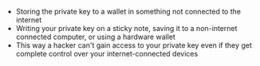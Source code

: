- Storing the private key to a wallet in something not connected to the internet
- Writing your private key on a sticky note, saving it to a non-internet connected computer, or using a hardware wallet
- This way a hacker can't gain access to your private key even if they get complete control over your internet-connected devices